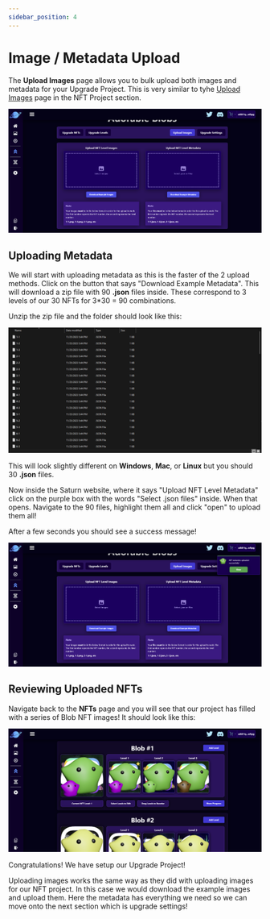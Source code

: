 ```yaml
---
sidebar_position: 4
---
```


# Image / Metadata Upload

The **Upload Images** page allows you to bulk upload both images and metadata for your Upgrade Project. This is very similar to tyhe [Upload Images](/docs/upgrade-projects/create-upgrade-project/image-metadata-upload/upload-images-page.png) page in the NFT Project section.

![Upload Images Page](/img/upgrade-projects/create-upgrade-project/image-metadata-upload/upload-images-page.png)

## Uploading Metadata

We will start with uploading metadata as this is the faster of the 2 upload methods. Click on the button that says "Download Example Metadata". This will download a zip file with 90 **.json** files inside. These correspond to 3 levels of our 30 NFTs for 3\*30 = 90 combinations.

Unzip the zip file and the folder should look like this:

![Json Files](/img/upgrade-projects/create-upgrade-project/image-metadata-upload/json-files.png)

This will look slightly different on **Windows**, **Mac**, or **Linux** but you should 30 **.json** files.

Now inside the Saturn website, where it says "Upload NFT Level Metadata" click on the purple box with the words "Select .json files" inside. When that opens. Navigate to the 90 files, highlight them all and click "open" to upload them all!

After a few seconds you should see a success message!

![Upload Metadata Success](/img/upgrade-projects/create-upgrade-project/image-metadata-upload/upload-metadata-success.png)

## Reviewing Uploaded NFTs

Navigate back to the **NFTs** page and you will see that our project has filled with a series of Blob NFT images! It should look like this:

![Review Metadata Images](/img/upgrade-projects/create-upgrade-project/image-metadata-upload/review-blobs.png)

Congratulations! We have setup our Upgrade Project!

Uploading images works the same way as they did with uploading images for our NFT project. In this case we would download the example images and upload them. Here the metadata has everything we need so we can move onto the next section which is upgrade settings!
